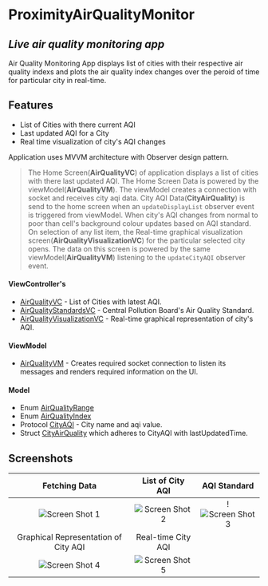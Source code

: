 # ProximityAirQualityMonitor
## _Live air quality monitoring app_

Air Quality Monitoring App displays list of cities with their respective air quality indexs and plots the air quality index changes over the peroid of time for particular city in real-time. 
## Features
- List of Cities with there current AQI
- Last updated AQI for a City
- Real time visualization of city's AQI changes

Application uses MVVM architecture with Observer design pattern. 

> The Home Screen(**AirQualityVC**) of application displays a list of cities with there last updated AQI.
> The Home Screen Data is powered by the viewModel(**AirQualityVM**).
> The viewModel creates a connection with socket and receives city aqi data.
> City AQI Data(**CityAirQuality**) is send to the home screen when an `updateDisplayList` observer event is triggered from viewModel.
> When city's AQI changes from normal to poor than cell's background colour updates based on AQI standard. 
> On selection of any list item, the Real-time graphical visualization screen(**AirQualityVisualizationVC**) for the particular selected city opens.
> The data on this screen is powered by the same viewModel(**AirQualityVM**) listening to the `updateCityAQI` observer event.

#### ViewController's
- [AirQualityVC](https://github.com/crickabhi/ProximityAirQualityMonitor/blob/main/ProximityAirQualityMonitor/ViewController/AirQualityVC.swift) - List of Cities with latest AQI.
- [AirQualityStandardsVC](https://github.com/crickabhi/ProximityAirQualityMonitor/blob/main/ProximityAirQualityMonitor/ViewController/AirQualityStandardsVC.swift) - Central Pollution Board's Air Quality Standard.
- [AirQualityVisualizationVC](https://github.com/crickabhi/ProximityAirQualityMonitor/blob/main/ProximityAirQualityMonitor/ViewController/AirQualityVisualizationVC.swift) - Real-time graphical representation of city's AQI.
#### ViewModel
- [AirQualityVM](https://github.com/crickabhi/ProximityAirQualityMonitor/blob/main/ProximityAirQualityMonitor/ViewModel/AirQualityVM.swift) - Creates required socket connection to listen its messages and renders required information on the UI.
#### Model
- Enum [AirQualityRange](https://github.com/crickabhi/ProximityAirQualityMonitor/blob/main/ProximityAirQualityMonitor/Model/CityAirQuality.swift) 
- Enum [AirQualityIndex](https://github.com/crickabhi/ProximityAirQualityMonitor/blob/main/ProximityAirQualityMonitor/Model/CityAirQuality.swift)
- Protocol [CityAQI](https://github.com/crickabhi/ProximityAirQualityMonitor/blob/main/ProximityAirQualityMonitor/Model/CityAirQuality.swift) - City name and aqi value.
- Struct [CityAirQuality](https://github.com/crickabhi/ProximityAirQualityMonitor/blob/main/ProximityAirQualityMonitor/Model/CityAirQuality.swift) which adheres to CityAQI with lastUpdatedTime.

## Screenshots

Fetching Data             |  List of City AQI          |  AQI Standard    
:-------------------------:|:-------------------------:|:-------------------------:
![Screen Shot 1](https://user-images.githubusercontent.com/10657329/123536139-154d4480-d746-11eb-8431-fe9d39f7c8e2.png)  |  ![Screen Shot 2](https://user-images.githubusercontent.com/10657329/123537178-bee30480-d74b-11eb-9c09-d5ad234d87e5.png) | !![Screen Shot 3](https://user-images.githubusercontent.com/10657329/123537376-b3dca400-d74c-11eb-962f-7a1e39166750.png)
  Graphical Representation of City AQI |   Real-time City AQI
![Screen Shot 4](https://user-images.githubusercontent.com/10657329/123536137-141c1780-d746-11eb-8ee2-67ef931f8d20.png)  |  ![Screen Shot 5](https://user-images.githubusercontent.com/10657329/123536138-14b4ae00-d746-11eb-9801-5ec9c5a1127c.png)

